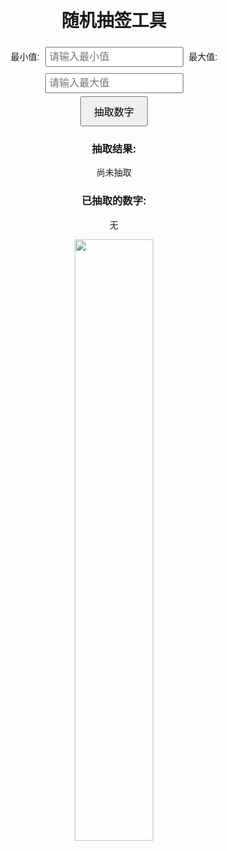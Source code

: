 <!DOCTYPE html>
<html lang="en">
<head>
    <meta charset="UTF-8">
    <meta name="viewport" content="width=device-width, initial-scale=1.0">
    <title>随机抽签</title>
    <style>
        body {
            font-family: Arial, sans-serif;
            text-align: center;
            margin-top: 50px;
        }
        input {
            padding: 5px;
            font-size: 16px;
            margin: 5px;
        }
        button {
            padding: 10px 20px;
            font-size: 16px;
            cursor: pointer;
        }
        .results {
            margin-top: 20px;
        }
    </style>
</head>
<body>
    <h1>随机抽签工具</h1>
    <div>
        <label for="minNumber">最小值:</label>
        <input type="number" id="minNumber" placeholder="请输入最小值">
        <label for="maxNumber">最大值:</label>
        <input type="number" id="maxNumber" placeholder="请输入最大值">
    </div>
    <button onclick="drawNumber()">抽取数字</button>
    <div class="results">
        <h3>抽取结果:</h3>
        <p id="currentResult">尚未抽取</p>
        <h3>已抽取的数字:</h3>
        <p id="history">无</p>
    </div>
    <img src="C:/Users/lenovo/Videos/10.24/项目说明书/6.jpg","weight="50%" height="50%">
    <script>
        let drawnNumbers = [];

        function drawNumber() {
            const min = parseInt(document.getElementById('minNumber').value);
            const max = parseInt(document.getElementById('maxNumber').value);

            if (isNaN(min) || isNaN(max) || min > max) {
                alert("请输入有效的数字范围！");
                return;
            }

            // 生成候选数字数组
            const range = [];
            for (let i = min; i <= max; i++) {
                if (!drawnNumbers.includes(i)) {
                    range.push(i);
                }
            }

            if (range.length === 0) {
                alert("所有数字已抽取完毕！");
                return;
            }

            // 随机抽取
            const randomIndex = Math.floor(Math.random() * range.length);
            const drawnNumber = range[randomIndex];

            // 更新已抽取数字
            drawnNumbers.push(drawnNumber);

            // 显示结果
            document.getElementById('currentResult').textContent = drawnNumber;
            document.getElementById('history').textContent = drawnNumbers.join(', ');
        }
    </script>
</body>
</html>

